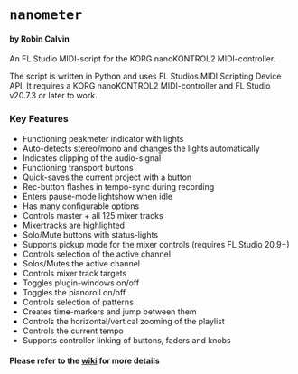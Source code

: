 # `nanometer`
#### by Robin Calvin
An FL Studio MIDI-script for the KORG nanoKONTROL2 MIDI-controller.

The script is written in Python and uses FL Studios MIDI Scripting Device API.
It requires a KORG nanoKONTROL2 MIDI-controller and FL Studio v20.7.3 or later to work.

### Key Features
* Functioning peakmeter indicator with lights
* Auto-detects stereo/mono and changes the lights automatically
* Indicates clipping of the audio-signal
* Functioning transport buttons
* Quick-saves the current project with a button
* Rec-button flashes in tempo-sync during recording
* Enters pause-mode lightshow when idle
* Has many configurable options
* Controls master + all 125 mixer tracks
* Mixertracks are highlighted
* Solo/Mute buttons with status-lights
* Supports pickup mode for the mixer controls (requires FL Studio 20.9+)
* Controls selection of the active channel
* Solos/Mutes the active channel
* Controls mixer track targets
* Toggles plugin-windows on/off
* Toggles the pianoroll on/off
* Controls selection of patterns
* Creates time-markers and jump between them
* Controls the horizontal/vertical zooming of the playlist
* Controls the current tempo
* Supports controller linking of buttons, faders and knobs

#### Please refer to the [wiki](https://github.com/olyrhc/nanometer/wiki) for more details
